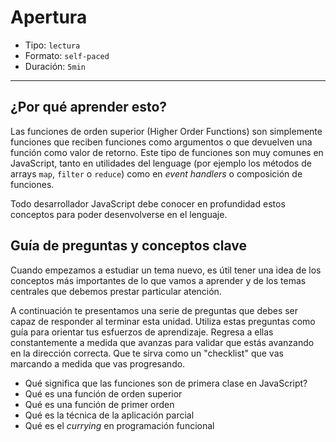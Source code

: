 # Apertura

* Tipo: `lectura`
* Formato: `self-paced`
* Duración: `5min`

***

## ¿Por qué aprender esto?

Las funciones de orden superior (Higher Order Functions) son simplemente
funciones que reciben funciones como argumentos o que devuelven una función como
valor de retorno. Este tipo de funciones son muy comunes en JavaScript, tanto
en utilidades del lenguage (por ejemplo los métodos de arrays `map`, `filter` o
`reduce`) como en _event handlers_ o composición de funciones.

Todo desarrollador JavaScript debe conocer en profundidad estos conceptos para
poder desenvolverse en el lenguaje.

## Guía de preguntas y conceptos clave

Cuando empezamos a estudiar un tema nuevo, es útil tener una idea de los
conceptos más importantes de lo que vamos a aprender y de los temas centrales
que debemos prestar particular atención.

A continuación te presentamos una serie de preguntas que debes ser capaz de
responder al terminar esta unidad. Utiliza estas preguntas como guía para
orientar tus esfuerzos de aprendizaje. Regresa a ellas constantemente a medida
que avanzas para validar que estás avanzando en la dirección correcta. Que te
sirva como un "checklist" que vas marcando a medida que vas progresando.

* Qué significa que las funciones son de primera clase en JavaScript?
* Qué es una función de orden superior
* Qué es una función de primer orden
* Qué es la técnica de la aplicación parcial
* Qué es el _currying_ en programación funcional
